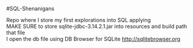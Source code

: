 #SQL-Shenanigans

Repo where I store my first explorations into SQL applying  
MAKE SURE to store sqlite-jdbc-3.14.2.1.jar into resources and build path that file  
I open the db file using DB Browser for SQLite http://sqlitebrowser.org